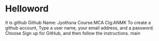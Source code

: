 # Helloword
It is github 
Github
Name: Jyothsna
Course:MCA
Clg:ANMK 
To create a github account,
Type a user name, your email address, and a password.
Choose Sign up for GitHub, and then follow the instructions.
main

